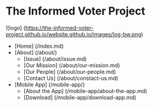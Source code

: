 # The Informed Voter Project
![logo] (https://the-informed-voter-project.github.io/website.github.io/images/log-bw.png)

* [Home] (/index.md)
* [About] (/about/)
  * [Issue] (/about/issue.md)
  * [Our Mission] (/about/our-mission.md)
  * [Our People] (/about/our-people.md)
  * [Contact Us] (/about/constact-us.md)
* [Mobile App] (/mobile-app/)
  * [About the App] (/mobile-app/about-the-app.md)
  * [Download] (/mobile-app/download-app.md)

